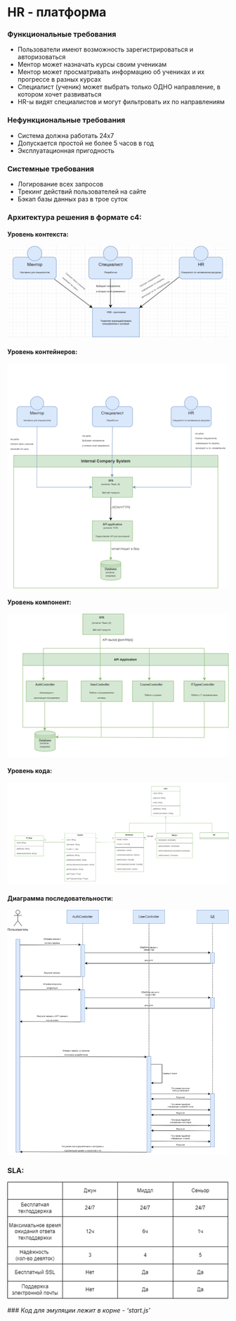 # HR - платформа

### Функциональные требования

<ul>
    <li>
        Пользователи имеют возможность зарегистрироваться и авторизоваться
    </li>
    <li>
        Ментор может назначать курсы своим ученикам
    </li>
    <li>
        Ментор может просматривать информацию об учениках и их прогрессе в разных курсах
    </li>
    <li>
        Специалист (ученик) может выбрать только ОДНО направление, в котором хочет развиваться 
    </li>
    <li>
        HR-ы видят специалистов и могут фильтровать их по направлениям
    </li>
</ul>

### Нефункциональные требования

<ul>
    <li>
        Система должна работать 24х7
    </li>
    <li>
        Допускается простой не более 5 часов в год
    </li>
    <li>
        Эксплуатационная пригодность   
    </li>
</ul>

### Системные требования

<ul>
    <li>
        Логирование всех запросов
    </li>
    <li>
        Трекинг действий пользователей на сайте
    </li>
    <li>
        Бэкап базы данных раз в трое суток   
    </li>
</ul>

### Архитектура решения в формате c4:

#### Уровень контекста:
<img src="images/1.png" />

#### Уровень контейнеров:
<img src="images/2.png" />

#### Уровень компонент:
<img src="images/3.png" />

#### Уровень кода:
<img src="images/4.png" />

#### Диаграмма последовательности:
<img src="images/5.png" />

### SLA:
<img src="images/6.png" />

###<i> Код для эмуляции лежит в корне - ‘start.js’ </i>
